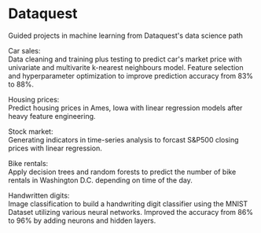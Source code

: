 # Dataquest
Guided projects in machine learning from Dataquest's data science path

Car sales:\
Data cleaning and training plus testing to predict car's market price with univariate and multivarite k-nearest neighbours model. Feature selection and hyperparameter optimization to improve prediction accuracy from 83% to 88%.

Housing prices:\
Predict housing prices in Ames, Iowa with linear regression models after heavy feature engineering.

Stock market:\
Generating indicators in time-series analysis to forcast S&P500 closing prices with linear regression.

Bike rentals:\
Apply decision trees and random forests to predict the number of bike rentals in Washington D.C. depending on time of the day.

Handwritten digits:\
Image classification to build a handwriting digit classifier using the MNIST Dataset utilizing various neural networks. Improved the accuracy from 86% to 96% by adding neurons and hidden layers.

